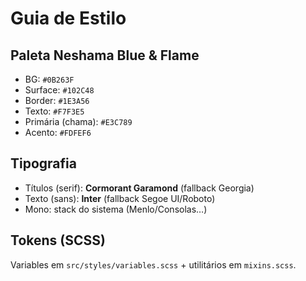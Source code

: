 # Guia de Estilo

## Paleta Neshama Blue & Flame
- BG: `#0B263F`
- Surface: `#102C48`
- Border: `#1E3A56`
- Texto: `#F7F3E5`
- Primária (chama): `#E3C789`
- Acento: `#FDFEF6`

## Tipografia
- Títulos (serif): **Cormorant Garamond** (fallback Georgia)
- Texto (sans): **Inter** (fallback Segoe UI/Roboto)
- Mono: stack do sistema (Menlo/Consolas…)

## Tokens (SCSS)
Variables em `src/styles/variables.scss` + utilitários em `mixins.scss`.
